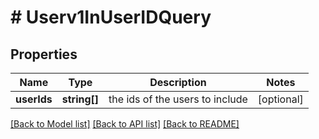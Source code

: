 # # Userv1InUserIDQuery

## Properties

Name | Type | Description | Notes
------------ | ------------- | ------------- | -------------
**userIds** | **string[]** | the ids of the users to include | [optional]

[[Back to Model list]](../../README.md#models) [[Back to API list]](../../README.md#endpoints) [[Back to README]](../../README.md)
